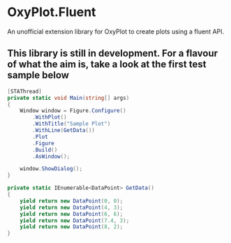 # OxyPlot.Fluent
An unofficial extension library for OxyPlot to create plots using a fluent API.

## This library is still in development. For a flavour of what the aim is, take a look at the first test sample below
```csharp
[STAThread]
private static void Main(string[] args)
{
    Window window = Figure.Configure()
        .WithPlot()
        .WithTitle("Sample Plot")
        .WithLine(GetData())
        .Plot
        .Figure
        .Build()
        .AsWindow();

    window.ShowDialog();
}

private static IEnumerable<DataPoint> GetData()
{
    yield return new DataPoint(0, 0);
    yield return new DataPoint(4, 3);
    yield return new DataPoint(6, 6);
    yield return new DataPoint(7.4, 3);
    yield return new DataPoint(8, 2);
}
```
